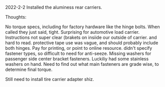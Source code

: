 2022-2-2
Installed the aluminess rear carriers.

Thoughts:  

No torque specs, including for factory hardware like the hinge bolts.  When called they just said, tight.  Surprising for automotive load carrier.
Instructions not super clear (brakets on insiide our outside of carrier. and hard to read.  protective tape use was vague, and should probably include both hinges.  Pay for printing, or point to online resource.  didn't specify fastener types, so difficult to need for anti-seeze.
Missing washers for passenger side center bracket fasteners.   Luckiliy had some stainless washers on hand.
Need to find out what main fasteners are grade wise, to determine final torque.


Still need to install tire carrier adapter shiz.

